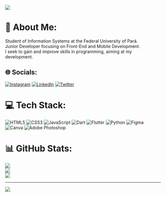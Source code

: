 ![](https://i.pinimg.com/originals/7d/04/0e/7d040e94931427709008aaeda14db9c8.gif)

# 💫 About Me:
Student of Information Systems at the Federal University of Pará.<br>Junior Developer focusing on Front-End and Mobile Development.<br>I seek to gain and improve skills in programming, aiming at my development.


## 🌐 Socials:
[![Instagram](https://img.shields.io/badge/Instagram-%23E4405F.svg?logo=Instagram&logoColor=white)](https://instagram.com/falloutdey) [![LinkedIn](https://img.shields.io/badge/LinkedIn-%230077B5.svg?logo=linkedin&logoColor=white)](https://linkedin.com/in/deydson-costa-676aa1244) [![Twitter](https://img.shields.io/badge/Twitter-%231DA1F2.svg?logo=Twitter&logoColor=white)](https://twitter.com/printpyboy) 

# 💻 Tech Stack:
![HTML5](https://img.shields.io/badge/html5-%23E34F26.svg?style=for-the-badge&logo=html5&logoColor=white) ![CSS3](https://img.shields.io/badge/css3-%231572B6.svg?style=for-the-badge&logo=css3&logoColor=white) ![JavaScript](https://img.shields.io/badge/javascript-%23323330.svg?style=for-the-badge&logo=javascript&logoColor=%23F7DF1E) ![Dart](https://img.shields.io/badge/dart-%230175C2.svg?style=for-the-badge&logo=dart&logoColor=white) ![Flutter](https://img.shields.io/badge/Flutter-%2302569B.svg?style=for-the-badge&logo=Flutter&logoColor=white) ![Python](https://img.shields.io/badge/python-3670A0?style=for-the-badge&logo=python&logoColor=ffdd54) 	![Figma](https://img.shields.io/badge/figma-%23F24E1E.svg?style=for-the-badge&logo=figma&logoColor=white) ![Canva](https://img.shields.io/badge/Canva-%2300C4CC.svg?style=for-the-badge&logo=Canva&logoColor=white) ![Adobe Photoshop](https://img.shields.io/badge/adobephotoshop-%2331A8FF.svg?style=for-the-badge&logo=adobephotoshop&logoColor=white)
# 📊 GitHub Stats:
![](https://github-readme-stats.vercel.app/api?username=falloutdey&theme=shades-of-purple&hide_border=false&include_all_commits=true&count_private=false)<br/>
![](https://github-readme-streak-stats.herokuapp.com/?user=falloutdey&theme=shades-of-purple&hide_border=false)<br/>
![](https://github-readme-stats.vercel.app/api/top-langs/?username=falloutdey&theme=shades-of-purple&hide_border=false&include_all_commits=true&count_private=false&layout=compact)<hr/>
![](https://github-profile-trophy.vercel.app/?username=falloutdey&theme=radical&no-frame=false&no-bg=false&margin-w=4)

<!--
**falloutdey/falloutdey** is a ✨ _special_ ✨ repository because its `README.md` (this file) appears on your GitHub profile.

Here are some ideas to get you started:

- 🔭 I’m currently working on ...
- 🌱 I’m currently learning ...
- 👯 I’m looking to collaborate on ...
- 🤔 I’m looking for help with ...
- 💬 Ask me about ...
- 📫 How to reach me: ...
- 😄 Pronouns: ...
- ⚡ Fun fact: ...
-->
